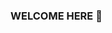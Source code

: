 ### WELCOME HERE 👋
<!--
**Murad9288/Murad9288** is a ✨ _special_ ✨ repository because its `README.md` (this file) appears on your GitHub profile.

Here are some ideas to get you started:

- 🔭 I’m currently working on Competitive Programming...
- 🌱 I’m currently learning Ios Developement...
- 👯 I’m looking to collaborate on ...
- 🤔 I’m looking for help with ...
- 💬 Ask me about ...
- 📫 How to reach me: ...
- 😄 Pronouns: ...
- ⚡ Fun fact: ...
>!--

![GitHub Stats](https://github-readme-stats.vercel.app/api?username=Murad9288&theme=cobalt)
